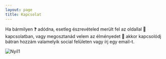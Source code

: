 ```yaml
---
layout: page
title: Kapcsolat
---
```


Ha bármilyen ❓ adódna,  esetleg észrevételed merült fel az oldallal 🧐 kapcsolatban, vagy megosztanád velem az élményedet 🤯 akkor kapcsolódj bátran hozzám valamelyik social felületen vagy írj egy email-t. 

![Nyíl1]("https://alfablog.github.io/assets/img/Nyíl1.png")
